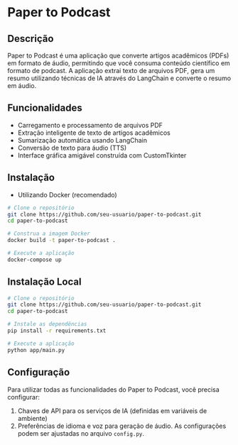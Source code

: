 # Paper to Podcast

## Descrição

Paper to Podcast é uma aplicação que converte artigos acadêmicos (PDFs) em formato de áudio, permitindo que você consuma conteúdo científico em formato de podcast. A aplicação extrai texto de arquivos PDF, gera um resumo utilizando técnicas de IA através do LangChain e converte o resumo em áudio.

## Funcionalidades

- Carregamento e processamento de arquivos PDF
- Extração inteligente de texto de artigos acadêmicos
- Sumarização automática usando LangChain
- Conversão de texto para áudio (TTS)
- Interface gráfica amigável construída com CustomTkinter

## Instalação

- Utilizando Docker (recomendado)

```bash
# Clone o repositório
git clone https://github.com/seu-usuario/paper-to-podcast.git
cd paper-to-podcast

# Construa a imagem Docker
docker build -t paper-to-podcast .

# Execute a aplicação
docker-compose up
```

## Instalação Local

```bash
# Clone o repositório
git clone https://github.com/seu-usuario/paper-to-podcast.git
cd paper-to-podcast

# Instale as dependências
pip install -r requirements.txt

# Execute a aplicação
python app/main.py
```

## Configuração

Para utilizar todas as funcionalidades do Paper to Podcast, você precisa configurar:

1. Chaves de API para os serviços de IA (definidas em variáveis de ambiente)
2. Preferências de idioma e voz para geração de áudio. As configurações podem ser ajustadas no arquivo `config.py`.
